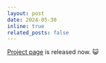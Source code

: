 ```yaml
---
layout: post
date: 2024-05-30
inline: true
related_posts: false
---
```


<a href="http://graphics.tudelft.nl/Publications-new/2024/LGKE24a/">Project page</a> is released now. :smiley_cat:
